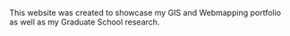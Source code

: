 This website was created to showcase my GIS and Webmapping portfolio as well as my Graduate School research.
